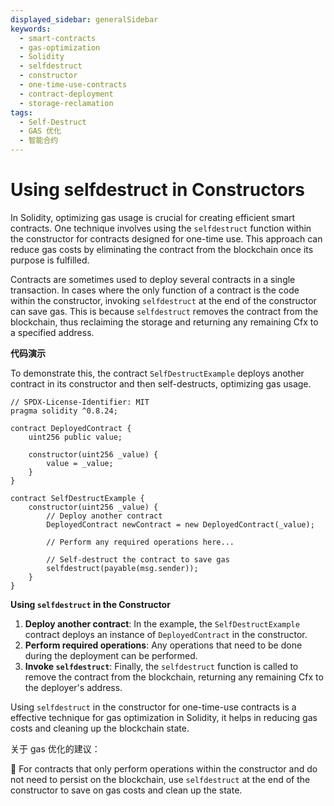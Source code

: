 ```yaml
---
displayed_sidebar: generalSidebar
keywords:
  - smart-contracts
  - gas-optimization
  - Solidity
  - selfdestruct
  - constructor
  - one-time-use-contracts
  - contract-deployment
  - storage-reclamation
tags:
  - Self-Destruct
  - GAS 优化
  - 智能合约
---
```


# Using selfdestruct in Constructors

In Solidity, optimizing gas usage is crucial for creating efficient smart contracts. One technique involves using the `selfdestruct` function within the constructor for contracts designed for one-time use. This approach can reduce gas costs by eliminating the contract from the blockchain once its purpose is fulfilled.

Contracts are sometimes used to deploy several contracts in a single transaction. In cases where the only function of a contract is the code within the constructor, invoking `selfdestruct` at the end of the constructor can save gas. This is because `selfdestruct` removes the contract from the blockchain, thus reclaiming the storage and returning any remaining Cfx to a specified address.

**代码演示**

To demonstrate this, the contract `SelfDestructExample` deploys another contract in its constructor and then self-destructs, optimizing gas usage.

```solidity
// SPDX-License-Identifier: MIT
pragma solidity ^0.8.24;

contract DeployedContract {
    uint256 public value;

    constructor(uint256 _value) {
        value = _value;
    }
}

contract SelfDestructExample {
    constructor(uint256 _value) {
        // Deploy another contract
        DeployedContract newContract = new DeployedContract(_value);

        // Perform any required operations here...

        // Self-destruct the contract to save gas
        selfdestruct(payable(msg.sender));
    }
}
```

**Using `selfdestruct` in the Constructor**

1. **Deploy another contract**: In the example, the `SelfDestructExample` contract deploys an instance of `DeployedContract` in the constructor.
2. **Perform required operations**: Any operations that need to be done during the deployment can be performed.
3. **Invoke `selfdestruct`**: Finally, the `selfdestruct` function is called to remove the contract from the blockchain, returning any remaining Cfx to the deployer's address.

Using `selfdestruct` in the constructor for one-time-use contracts is a effective technique for gas optimization in Solidity, it helps in reducing gas costs and cleaning up the blockchain state.

关于 gas 优化的建议：

🌟 For contracts that only perform operations within the constructor and do not need to persist on the blockchain, use `selfdestruct` at the end of the constructor to save on gas costs and clean up the state.
